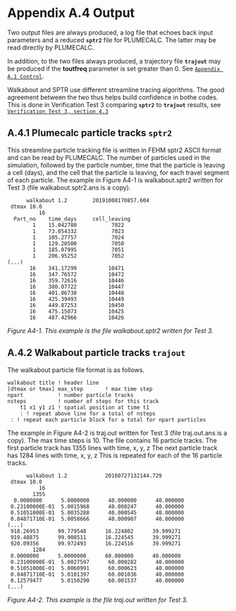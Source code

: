 # Appendix A.4  Output


Two output files are always produced, a log file that echoes back input parameters and a reduced **`sptr2`** file for PLUMECALC. The latter may be read directly by PLUMECALC.

In addition, to the two files always produced, a trajectory file **`trajout`** may be produced if the **toutfreq** parameter is set greater than 0.
See [`Appendix A.1 Control`](appendix-A1.md).


Walkabout and SPTR use different streamline tracing algorithms. The good agreement between the two thus helps build confidence in bothe codes.
This is done in Verification Test 3 comparing **`sptr2`** to **`trajout`** results, see [`Verification Test 3, section 4.3`](4-verification-tests.md)


## A.4.1 Plumecalc particle tracks **`sptr2`**

This streamline particle tracking file is written in FEHM sptr2 ASCII format and can be read by PLUMECALC.
The number of particles used in the simulation, followed by the particle number, time that the particle is leaving a cell (days), and the cell that the particle is leaving, for each travel segment of each particle. 
The example in Figure A4-1 is walkabout.sptr2 written for Test 3 (file walkabout.sptr2.ans is a copy).

```
      walkabout 1.2        20191008170857.604 
 dtmax 10.0                                                                      
          16
  Part_no    time_days     cell_leaving
        1    15.042780           7022
        1    73.054332           7023
        1    105.27757           7024
        1    129.20500           7050
        1    185.07995           7051
        1    206.95252           7052
(...)
       16    341.17299          10471
       16    347.76572          10472
       16    359.72616          10446
       16    380.07722          10447
       16    401.86738          10448
       16    425.39493          10449
       16    449.87253          10450
       16    475.15073          10425
       16    487.42966          10426
```
*Figure A4-1. This example is the file walkabout.sptr2 written for Test 3.*

## A.4.2 Walkabout particle tracks **`trajout`**


The walkabout particle file format is as follows.

```
walkabout title ! header line
[dtmax or tmax] max_step       ! max time step
npart           ! number particle tracks
nsteps          ! number of steps for this track
    t1 x1 y1 z1 ! spatial position at time t1
    : ! repeat above line for a total of nsteps
 : ! repeat each particle block for a total for npart particles
```

The example in Figure A4-2 is traj.out written for Test 3 (file traj.out.ans is a copy).
The max time steps is 10. The file contains 16 particle tracks.
The first particle track has 1355 lines with time, x, y, z
The  next particle track has 1284 lines with time, x, y, z
This is repeated for each of the 16 particle tracks.


```
      walkabout 1.2            20160727132144.729 
 dtmax 10.0                                                                      
          16
        1355
  0.0000000      5.0000000      40.000000      40.000000    
 0.23100000E-01  5.0015968      40.000247      40.000000    
 0.51051000E-01  5.0035288      40.000545      40.000000    
 0.84871710E-01  5.0058666      40.000907      40.000000    
(...)
 918.26953      99.779548      16.224802      39.999271
 919.48875      99.908511      16.224545      39.999271
 920.09356      99.972493      16.224516      39.999271
        1284
 0.0000000      5.0000000      60.000000      40.000000
 0.23100000E-01  5.0027597      60.000282      40.000000
 0.51051000E-01  5.0060991      60.000623      40.000000
 0.84871710E-01  5.0101397      60.001036      40.000000
 0.12579477      5.0150290      60.001537      40.000000
(...)

```
*Figure A4-2. This example is the file traj.out written for Test 3.*




